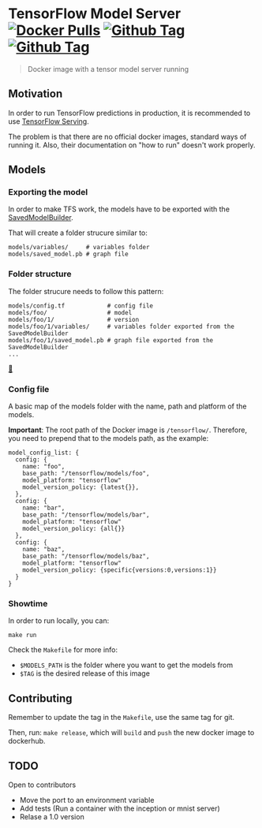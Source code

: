 # TensorFlow Model Server [![Docker Pulls](https://img.shields.io/docker/pulls/heycar/tensorflow-model-server.svg)](https://hub.docker.com/r/heycar/tensorflow-model-server/) [![Github Tag](https://img.shields.io/github/tag/hey-car/tensorflow-model-server.svg)](https://github.com/hey-car/tensorflow-model-server) [![Github Tag](https://img.shields.io/github/license/hey-car/tensorflow-model-server.svg)](https://github.com/hey-car/tensorflow-model-server)

> Docker image with a tensor model server running

## Motivation

In order to run TensorFlow predictions in production, it is recommended to use [TensorFlow Serving](https://www.tensorflow.org/serving/).

The problem is that there are no official docker images, standard ways of running it. Also, their documentation on "how to run" doesn't work properly.

## Models

### Exporting the model

In order to make TFS work, the models have to be exported with the [SavedModelBuilder](https://www.tensorflow.org/serving/serving_basic).

That will create a folder strucure similar to:

```
models/variables/     # variables folder
models/saved_model.pb # graph file
```

### Folder structure

The folder strucure needs to follow this pattern:

```
models/config.tf            # config file
models/foo/                 # model
models/foo/1/               # version
models/foo/1/variables/     # variables folder exported from the SavedModelBuilder
models/foo/1/saved_model.pb # graph file exported from the SavedModelBuilder
...
```

[🌭](https://www.youtube.com/watch?v=ACmydtFDTGs)

### Config file

A basic map of the models folder with the name, path and platform of the models.

**Important**: The root path of the Docker image is `/tensorflow/`. Therefore, you need to prepend that to the models path, as the example:

```
model_config_list: {
  config: {
    name: "foo",
    base_path: "/tensorflow/models/foo",
    model_platform: "tensorflow"
    model_version_policy: {latest{}},
  },
  config: {
    name: "bar",
    base_path: "/tensorflow/models/bar",
    model_platform: "tensorflow"
    model_version_policy: {all{}}
  },
  config: {
    name: "baz",
    base_path: "/tensorflow/models/baz",
    model_platform: "tensorflow"
    model_version_policy: {specific{versions:0,versions:1}}
  }
}
```

### Showtime

In order to run locally, you can:

```
make run
```

Check the `Makefile` for more info:

* `$MODELS_PATH` is the folder where you want to get the models from
* `$TAG` is the desired release of this image

## Contributing

Remember to update the tag in the `Makefile`, use the same tag for git.

Then, run: `make release`, which will `build` and `push` the new docker image to dockerhub.

## TODO

Open to contributors

- Move the port to an environment variable
- Add tests (Run a container with the inception or mnist server)
- Relase a 1.0 version
